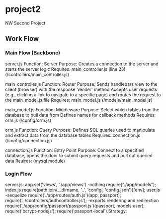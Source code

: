 # project2
NW Second Project

## Work Flow
### Main Flow (Backbone)
server.js
    Function:    Server
    Purpose:    Creates a connection to the server and starts the server logic
    Requires:    main_controller.js (line 23) (/controllers/main_controller.js)

main_controller.js
    Function:    Router
    Purpose:    Sends handlebars view to the client (browser) with the response 'render' method
                Accepts user requests (e.g., clicking a link to navigate to a specific page) and routes the request to the main_model.js file
    Requires:    main_model.js (/models/main_model.js)

main_model.js
    Function:    Middleware
    Purpose:    Select which tables from the database to pull data from
                Defines names for callback methods
    Requires:    orm.js (/config/orm.js)

orm.js
    Function:    Query
    Purpose:    Defines SQL queries used to manipulate and extract data from the database tables
    Requires:    connection.js (/config/connection.js)

connection.js
    Function:    Entry Point
    Purpose:    Connect to a specified database, opens the door to submit query requests and pull out queried data
    Reuires:    (mysql module)

### Login Flow
server.js:
	app.set('views', './app/views')
		-nothing
	require("./app/models");
		index.js
		require(path.join(__dirname, '..', 'config', 'config.json'))[env];
	user.js
		-sequelize
	require('./app/routes/auth.js')(app, passport);
		require('../controllers/authcontroller.js');
			-exports rendering and redirection
	require('./app/config/passport/passport.js')(passport, models.user);
		require('bcrypt-nodejs');
		require('passport-local').Strategy;